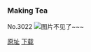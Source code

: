 ### Making Tea
No.3022
![图片不见了~~~](https://imgs.xkcd.com/comics/making_tea.png)

[原址](https://xkcd.com//3022) [下载](https://imgs.xkcd.com/comics/making_tea.png)

